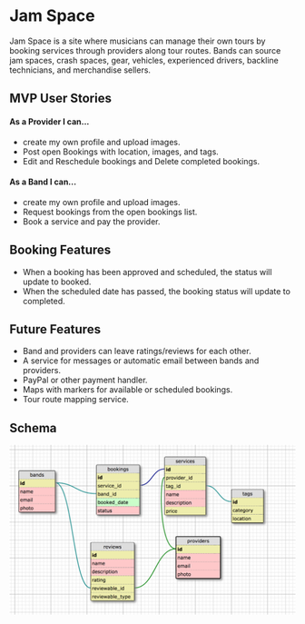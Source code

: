 # Jam Space

Jam Space is a site where musicians can manage their own tours by booking services through providers along tour routes. Bands can source jam spaces, crash spaces, gear, vehicles, experienced drivers, backline technicians, and merchandise sellers.

## MVP User Stories

#### As a Provider I can...
* create my own profile and upload images.
* Post open Bookings with location, images, and tags.
* Edit and Reschedule bookings and Delete completed bookings.

#### As a Band I can...
* create my own profile and upload images.
* Request bookings from the open bookings list.
* Book a service and pay the provider.

## Booking Features
* When a booking has been approved and scheduled, the status will update to booked.
* When the scheduled date has passed, the booking status will update to completed.


## Future Features
* Band and providers can leave ratings/reviews for each other.
* A service for messages or automatic email between bands and providers.
* PayPal or other payment handler.
* Maps with markers for available or scheduled bookings.
* Tour route mapping service.

## Schema
![Database Schema](images/jamspace_schema.png)
